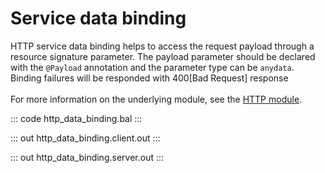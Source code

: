# Service data binding

HTTP service data binding helps to access the request payload through a resource signature parameter. The payload
parameter should be declared with the `@Payload` annotation and the  parameter type can be `anydata`.
Binding failures will be responded with 400[Bad Request] response<br/><br/>
For more information on the underlying module, 
see the [HTTP module](https://lib.ballerina.io/ballerina/http/latest/).

::: code http_data_binding.bal :::

::: out http_data_binding.client.out :::

::: out http_data_binding.server.out :::